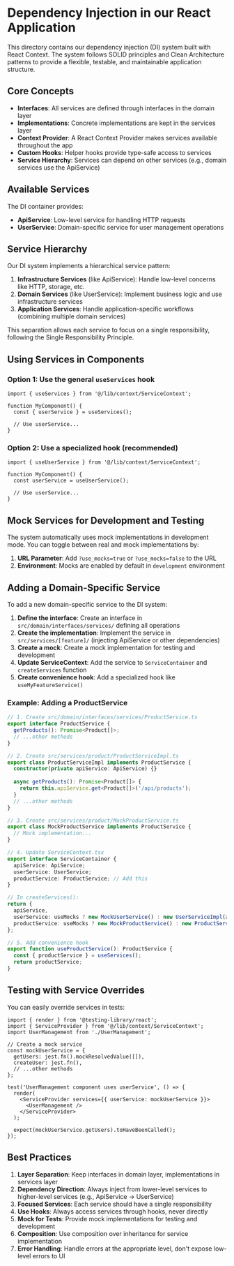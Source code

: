 # Dependency Injection in our React Application

This directory contains our dependency injection (DI) system built with React Context. The system follows SOLID principles and Clean Architecture patterns to provide a flexible, testable, and maintainable application structure.

## Core Concepts

- **Interfaces**: All services are defined through interfaces in the domain layer
- **Implementations**: Concrete implementations are kept in the services layer
- **Context Provider**: A React Context Provider makes services available throughout the app
- **Custom Hooks**: Helper hooks provide type-safe access to services
- **Service Hierarchy**: Services can depend on other services (e.g., domain services use the ApiService)

## Available Services

The DI container provides:

- **ApiService**: Low-level service for handling HTTP requests
- **UserService**: Domain-specific service for user management operations

## Service Hierarchy

Our DI system implements a hierarchical service pattern:

1. **Infrastructure Services** (like ApiService): Handle low-level concerns like HTTP, storage, etc.
2. **Domain Services** (like UserService): Implement business logic and use infrastructure services
3. **Application Services**: Handle application-specific workflows (combining multiple domain services)

This separation allows each service to focus on a single responsibility, following the Single Responsibility Principle.

## Using Services in Components

### Option 1: Use the general `useServices` hook

```tsx
import { useServices } from '@/lib/context/ServiceContext';

function MyComponent() {
  const { userService } = useServices();
  
  // Use userService...
}
```

### Option 2: Use a specialized hook (recommended)

```tsx
import { useUserService } from '@/lib/context/ServiceContext';

function MyComponent() {
  const userService = useUserService();
  
  // Use userService...
}
```

## Mock Services for Development and Testing

The system automatically uses mock implementations in development mode. You can toggle between real and mock implementations by:

1. **URL Parameter**: Add `?use_mocks=true` or `?use_mocks=false` to the URL
2. **Environment**: Mocks are enabled by default in `development` environment

## Adding a Domain-Specific Service

To add a new domain-specific service to the DI system:

1. **Define the interface**: Create an interface in `src/domain/interfaces/services/` defining all operations
2. **Create the implementation**: Implement the service in `src/services/[feature]/` (injecting ApiService or other dependencies)
3. **Create a mock**: Create a mock implementation for testing and development
4. **Update ServiceContext**: Add the service to `ServiceContainer` and `createServices` function
5. **Create convenience hook**: Add a specialized hook like `useMyFeatureService()`

### Example: Adding a ProductService

```typescript
// 1. Create src/domain/interfaces/services/ProductService.ts
export interface ProductService {
  getProducts(): Promise<Product[]>;
  // ...other methods
}

// 2. Create src/services/product/ProductServiceImpl.ts
export class ProductServiceImpl implements ProductService {
  constructor(private apiService: ApiService) {}
  
  async getProducts(): Promise<Product[]> {
    return this.apiService.get<Product[]>('/api/products');
  }
  // ...other methods
}

// 3. Create src/services/product/MockProductService.ts
export class MockProductService implements ProductService {
  // Mock implementation...
}

// 4. Update ServiceContext.tsx
export interface ServiceContainer {
  apiService: ApiService;
  userService: UserService;
  productService: ProductService; // Add this
}

// In createServices():
return {
  apiService,
  userService: useMocks ? new MockUserService() : new UserServiceImpl(apiService),
  productService: useMocks ? new MockProductService() : new ProductServiceImpl(apiService),
};

// 5. Add convenience hook
export function useProductService(): ProductService {
  const { productService } = useServices();
  return productService;
}
```

## Testing with Service Overrides

You can easily override services in tests:

```tsx
import { render } from '@testing-library/react';
import { ServiceProvider } from '@/lib/context/ServiceContext';
import UserManagement from './UserManagement';

// Create a mock service
const mockUserService = {
  getUsers: jest.fn().mockResolvedValue([]),
  createUser: jest.fn(),
  // ...other methods
};

test('UserManagement component uses userService', () => {
  render(
    <ServiceProvider services={{ userService: mockUserService }}>
      <UserManagement />
    </ServiceProvider>
  );
  
  expect(mockUserService.getUsers).toHaveBeenCalled();
});
```

## Best Practices

1. **Layer Separation**: Keep interfaces in domain layer, implementations in services layer
2. **Dependency Direction**: Always inject from lower-level services to higher-level services (e.g., ApiService → UserService)
3. **Focused Services**: Each service should have a single responsibility
4. **Use Hooks**: Always access services through hooks, never directly
5. **Mock for Tests**: Provide mock implementations for testing and development
6. **Composition**: Use composition over inheritance for service implementation
7. **Error Handling**: Handle errors at the appropriate level, don't expose low-level errors to UI 